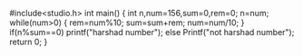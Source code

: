 
#include<studio.h>
int main()
{
int n,num=156,sum=0,rem=0;
n=num;
while(num>0)
{
rem=num%10;
sum=sum+rem;
num=num/10;
}
if(n%sum==0)
printf("harshad number");
else
Printf("not  harshad number");
return 0;
}
